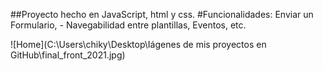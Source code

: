 ##Proyecto hecho en JavaScript, html y css. 
#Funcionalidades: Enviar un Formulario, - Navegabilidad entre plantillas, Eventos, etc. 

![Home](C:\Users\chiky\Desktop\Iágenes de mis proyectos en GitHub\final_front_2021.jpg)
